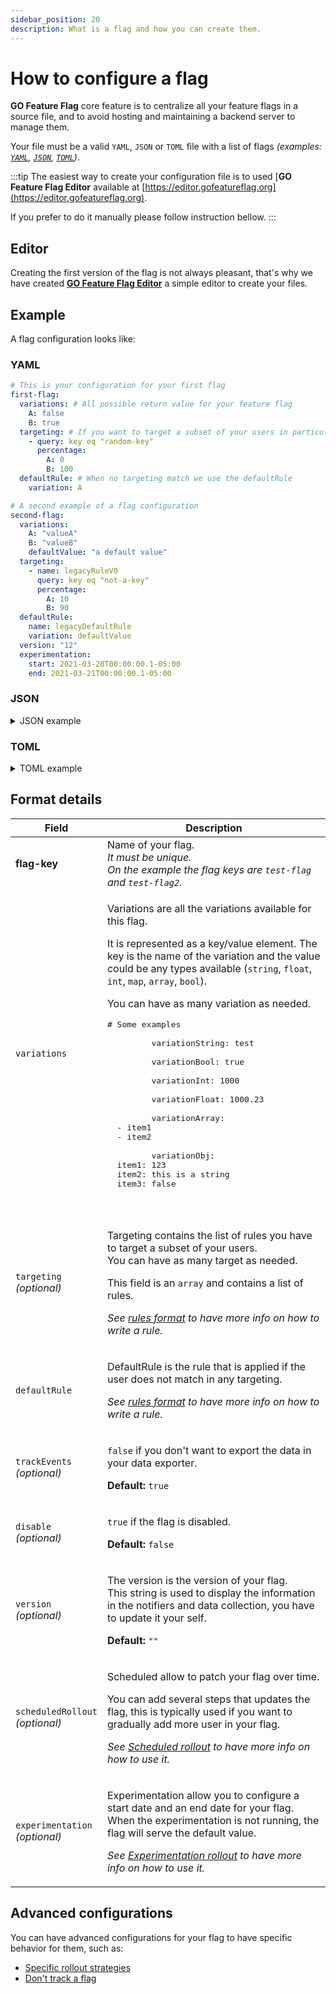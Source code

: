 ```yaml
---
sidebar_position: 20
description: What is a flag and how you can create them.
---
```


# How to configure a flag

**GO Feature Flag** core feature is to centralize all your feature flags in a source file, and to avoid hosting and maintaining a backend server to manage them.  

Your file must be a valid `YAML`, `JSON` or `TOML` file with a list of flags
*(examples: [`YAML`](https://github.com/thomaspoignant/go-feature-flag/tree/main/testdata/flag-config.yaml),
[`JSON`](https://github.com/thomaspoignant/go-feature-flag/tree/main/testdata/flag-config.json),
[`TOML`](https://github.com/thomaspoignant/go-feature-flag/tree/main/testdata/flag-config.toml))*.

:::tip
The easiest way to create your configuration file is to used
[**GO Feature Flag Editor** available at [https://editor.gofeatureflag.org](https://editor.gofeatureflag.org).
  
If you prefer to do it manually please follow instruction bellow.
:::

## Editor

Creating the first version of the flag is not always pleasant, that's why we have created
[**GO Feature Flag Editor**](https://editor.gofeatureflag.org) a simple editor to create your files.  

## Example

A flag configuration looks like:

### YAML

```yaml
# This is your configuration for your first flag
first-flag:
  variations: # All possible return value for your feature flag
    A: false
    B: true
  targeting: # If you want to target a subset of your users in particular
    - query: key eq "random-key"
      percentage:
        A: 0
        B: 100
  defaultRule: # When no targeting match we use the defaultRule
    variation: A

# A second example of a flag configuration
second-flag:
  variations:
    A: "valueA"
    B: "valueB"
    defaultValue: "a default value"
  targeting:
    - name: legacyRuleV0
      query: key eq "not-a-key"
      percentage:
        A: 10
        B: 90
  defaultRule:
    name: legacyDefaultRule
    variation: defaultValue
  version: "12"
  experimentation: 
    start: 2021-03-20T00:00:00.1-05:00
    end: 2021-03-21T00:00:00.1-05:00
```


### JSON
<details>
  <summary>JSON example</summary>

```json
{
  "first-flag": {
    "variations": {
      "A": false,
      "B": true
    },
    "targeting": [
      {
        "query": "key eq \"random-key\"",
        "percentage": {
          "A": 0,
          "B": 100
        }
      }
    ],
    "defaultRule": {
      "variation": "A"
    }
  },
  
  "second-flag": {
    "variations": {
      "A": "valueA",
      "B": "valueB",
      "defaultValue": "a default value"
    },
    "targeting": [
      {
        "name": "legacyRuleV0",
        "query": "key eq \"not-a-key\"",
        "percentage": {
          "A": 10,
          "B": 90
        }
      }
    ],
    "defaultRule": {
      "name": "legacyDefaultRule",
      "variation": "defaultValue"
    },
    "version": "12",
    "experimentation": {
      "start": "2021-03-20T05:00:00.100Z",
      "end": "2021-03-21T05:00:00.100Z"
    }
  }
}
```
</details>

### TOML
<details>
  <summary>TOML example</summary>

```toml
[first-flag.variations]
A = false
B = true

[[first-flag.targeting]]
query = 'key eq "random-key"'

  [first-flag.targeting.percentage]
  A = 0
  B = 100

[first-flag.defaultRule]
variation = "A"

[second-flag]
version = "12"

  [second-flag.variations]
  A = "valueA"
  B = "valueB"
  defaultValue = "a default value"

  [[second-flag.targeting]]
  name = "legacyRuleV0"
  query = 'key eq "not-a-key"'

    [second-flag.targeting.percentage]
    A = 10
    B = 90

  [second-flag.defaultRule]
  name = "legacyDefaultRule"
  variation = "defaultValue"

  [second-flag.experimentation]
  start = 2021-03-20T05:00:00.100Z
  end = 2021-03-21T05:00:00.100Z
```

</details>

## Format details

<table>
  <thead>
    <tr>
      <th>Field</th>
      <th>Description</th>
    </tr>
  </thead>
  <tbody>
    <tr>
      <td width="20%"><strong>flag-key</strong></td>
      <td>Name of your flag.<br/><i>It must be unique.<br/>On the example the flag keys are <code>test-flag</code> and <code>test-flag2</code>.</i></td>
    </tr>
    <tr>
      <td><code>variations</code></td>
      <td>
        <p>Variations are all the variations available for this flag.</p>
        <p>It is represented as a key/value element. The key is the name of the variation and the value could be any types available (<code>string</code>, <code>float</code>, <code>int</code>, <code>map</code>, <code>array</code>, <code>bool</code>).</p>
        <p>You can have as many variation as needed.</p>
         <pre># Some examples<br/>
         variationString: test<br/>
         variationBool: true<br/>
         variationInt: 1000<br/>
         variationFloat: 1000.23<br/>
         variationArray: <br/>  - item1<br/>  - item2<br/>
         variationObj:<br/>  item1: 123<br/>  item2: this is a string<br/>  item3: false<br/>
         </pre>
      </td>
    </tr>
    <tr>
      <td><code>targeting</code><br/><i>(optional)</i></td>
      <td>
        <p>
          Targeting contains the list of rules you have to target a subset of your users.
          <br/>You can have as many target as needed.
        </p>
        <p>This field is an <code>array</code> and contains a list of rules.</p>
        <p><i>See <a href="./rule_format">rules format</a> to have more info on how to write a rule.</i></p>
      </td>
    </tr>
    <tr>
      <td><code>defaultRule</code></td>
      <td>
        <p>DefaultRule is the rule that is applied if the user does not match in any targeting.</p>
        <p><i>See <a href="./rule_format">rules format</a> to have more info on how to write a rule.</i></p>
      </td>
    </tr>
    <tr>
      <td><code>trackEvents</code><br/><i>(optional)</i></td>
      <td>
        <p><code>false</code> if you don't want to export the data in your data exporter.</p>
        <p><b>Default:</b> <code>true</code></p>
      </td>
    </tr>
    <tr>
      <td><code>disable</code><br/><i>(optional)</i></td>
      <td>
        <p><code>true</code> if the flag is disabled.</p>
        <p><b>Default:</b> <code>false</code></p>
      </td>
    </tr>
    <tr>
      <td><code>version</code><br/><i>(optional)</i></td>
      <td>
        <p>The version is the version of your flag.<br/>This string is used to display the information in the notifiers and data collection, you have to update it your self.</p>
        <p><b>Default:</b> <code>""</code></p>
      </td>
    </tr>
    <tr>
      <td><code>scheduledRollout</code><br/><i>(optional)</i></td>
      <td>
        <p>Scheduled allow to patch your flag over time.</p>
        <p>You can add several steps that updates the flag, this is typically used if you want to gradually add more user in your flag.</p>
        <p><i>See <a href="./rollout/scheduled/">Scheduled rollout</a> to have more info on how to use it.</i></p>
      </td>
    </tr>
    <tr>
      <td><code>experimentation</code><br/><i>(optional)</i></td>
      <td>
        <p>Experimentation allow you to configure a start date and an end date for your flag. When the experimentation is not running, the flag will serve the default value.</p>
        <p><i>See <a href="./rollout/experimentation/">Experimentation rollout</a> to have more info on how to use it.</i></p>
      </td>
    </tr>
  </tbody>
</table>




## Advanced configurations

You can have advanced configurations for your flag to have specific behavior for them, such as:
- [Specific rollout strategies](./rollout/index.md)
- [Don't track a flag](../go_module/data_collection/index.md#dont-track-a-flag)
